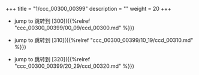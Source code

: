 +++
title = "1/ccc_00300_00399"
description = ""
weight = 20
+++

* jump to 跳转到 [300]({{%relref "ccc_00300_00399/00_09/ccd_00300.md" %}})

* jump to 跳转到 [310]({{%relref "ccc_00300_00399/10_19/ccd_00310.md" %}})

* jump to 跳转到 [320]({{%relref "ccc_00300_00399/20_29/ccd_00320.md" %}})

